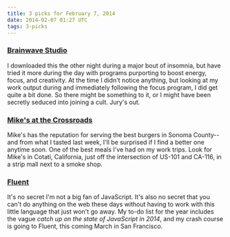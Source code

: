 ```yaml
---
title: 3 picks for February 7, 2014
date: 2014-02-07 01:27 UTC
tags: 3-picks
---
```


### [Brainwave Studio](http://www.rcs-software.com)

I downloaded this the other night during a major bout of insomnia, but have tried it more during the day with programs purporting to boost energy, focus, and creativity. At the time I didn't notice anything, but looking at my work output during and immediately following the focus program, I did get quite a bit done. So there might be something to it, or I might have been secretly seduced into joining a cult. Jury's out.

### [Mike's at the Crossroads](http://mikesatthecrossroads.com)

Mike's has the reputation for serving the best burgers in Sonoma County--and from what I tasted last week, I'll be surprised if I find a better one anytime soon. One of the best meals I've had on my work trips. Look for Mike's in Cotati, California, just off the intersection of US-101 and CA-116, in a strip mall next to a smoke shop.

### [Fluent](http://fluentconf.com)

It's no secret I'm not a big fan of JavaScript. It's also no secret that you can't do anything on the web these days without having to work with this little language that just won't go away. My to-do list for the year includes the vague *catch up on the state of JavaScript in 2014*, and my crash course is going to Fluent, this coming March in San Francisco.
